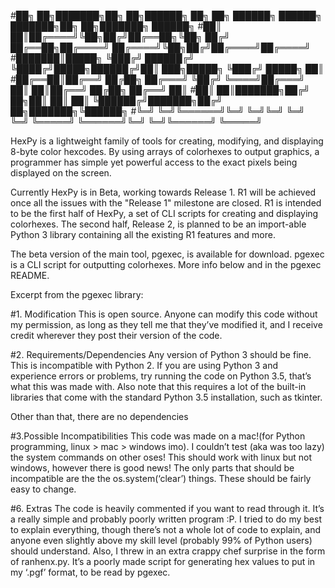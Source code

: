 #██╗  ██╗███████╗██╗  ██╗██████╗ ██╗   ██╗     ██████╗  ██████╗ ███████╗██╗  ██╗███████╗ ██████╗
#██║  ██║██╔════╝╚██╗██╔╝██╔══██╗╚██╗ ██╔╝     ██╔══██╗██╔════╝ ██╔════╝╚██╗██╔╝██╔════╝██╔════╝
#███████║█████╗   ╚███╔╝ ██████╔╝ ╚████╔╝█████╗██████╔╝██║  ███╗█████╗   ╚███╔╝ █████╗  ██║
#██╔══██║██╔══╝   ██╔██╗ ██╔═══╝   ╚██╔╝ ╚════╝██╔═══╝ ██║   ██║██╔══╝   ██╔██╗ ██╔══╝  ██║
#██║  ██║███████╗██╔╝ ██╗██║        ██║        ██║     ╚██████╔╝███████╗██╔╝ ██╗███████╗╚██████╗
#╚═╝  ╚═╝╚══════╝╚═╝  ╚═╝╚═╝        ╚═╝        ╚═╝      ╚═════╝ ╚══════╝╚═╝  ╚═╝╚══════╝ ╚═════╝



HexPy is a lightweight family of tools for creating, modifying, and displaying 8-byte color hexcodes. By using arrays of colorhexes to output graphics, a programmer has simple yet powerful access to the exact pixels being displayed on the screen. 

Currently HexPy is in Beta, working towards Release 1. R1 will be achieved once all the issues with the "Release 1" milestone are closed. R1 is intended to be the first half of HexPy, a set of CLI scripts for creating and displaying colorhexes. The second half, Release 2, is planned to be an import-able Python 3 library containing all the existing R1 features and more.

The beta version of the main tool, pgexec, is available for download. pgexec is a CLI script for outputting colorhexes. More info below and in the pgexec README.


Excerpt from the pgexec library:

#1. Modification
This is open source. Anyone can modify this code without my permission, as long as they tell me that they’ve modified it, and I receive credit wherever they post their version of the code.

#2. Requirements/Dependencies
Any version of Python 3 should be fine. This is incompatible with Python 2. If you are using Python 3 and experience errors or problems, try running the code on Python 3.5, that’s what this was made with. Also note that this requires a lot of the built-in libraries that come with the standard Python 3.5 installation, such as tkinter.

Other than that, there are no dependencies

#3.Possible Incompatibilities
This code was made on a mac!(for Python programming, linux > mac > windows imo). I couldn’t test (aka was too lazy) the system commands on other oses! This should work with linux but not windows, however there is good news! The only parts that should be incompatible are the the os.system(‘clear’) things. These should be fairly easy to change.

#6. Extras
The code is heavily commented if you want to read through it. It’s a really simple and probably poorly written program :P. I tried to do my best to explain everything, though there’s not a whole lot of code to explain, and anyone even slightly above my skill level (probably 99% of Python users) should understand. Also, I threw in an extra crappy chef surprise in the form of ranhenx.py. It’s a poorly made script for generating hex values to put in my ‘.pgf’ format, to be read by pgexec. 

